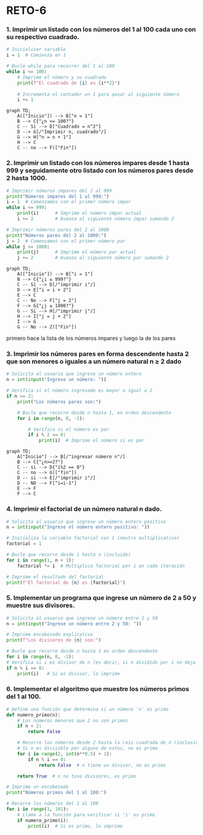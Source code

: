 # RETO-6
### 1. Imprimir un listado con los números del 1 al 100 cada uno con su respectivo cuadrado.
```python 
# Inicializar variable
i = 1  # Comienza en 1

# Bucle while para recorrer del 1 al 100
while i <= 100:
    # Imprime el número y su cuadrado
    print(f"El cuadrado de {i} es {i**2}")
    
    # Incrementa el contador en 1 para pasar al siguiente número
    i += 1


```

```mermaid
graph TD;
    A(["Inicio"]) --> B["n = 1"]
    B --> C{"¿n <= 100?"}
    C -- Sí --> D["Cuadrado = n^2"]
    D --> G[/"Imprimir n, cuadrado"/]
    G --> H["n = n + 1"]
    H --> C
    C -- no --> F(["Fin"])
```


### 2. Imprimir un listado con los números impares desde 1 hasta 999 y seguidamente otro listado con los números pares desde 2 hasta 1000.
```python
# Imprimir números impares del 1 al 999
print("Números impares del 1 al 999:")
i = 1  # Comenzamos con el primer número impar
while i <= 999:
    print(i)      # Imprime el número impar actual
    i += 2        # Avanza al siguiente número impar sumando 2

# Imprimir números pares del 2 al 1000
print("Números pares del 2 al 1000:")
j = 2  # Comenzamos con el primer número par
while j <= 1000:
    print(j)      # Imprime el número par actual
    j += 2        # Avanza al siguiente número par sumando 2

```
```mermaid
graph TD;
    A(["Inicio"]) --> B["i = 1"]
    B --> C{"¿i ≤ 999?"}
    C -- Sí --> D[/"imprimir i"/]
    D --> E["i = i + 2"]
    E --> C
    C -- No --> F["j = 2"]
    F --> G{"¿j ≤ 1000?"}
    G -- Sí --> H[/"imprimir j"/]
    H --> I["j = j + 2"]
    I --> G
    G -- No --> Z(["Fin"])
```
primero hace la lista de los números impares y luego la de los pares 


### 3. Imprimir los números pares en forma descendente hasta 2 que son menores o iguales a un número natural n ≥ 2 dado
```python
# Solicita al usuario que ingrese un número entero
n = int(input("Ingrese un número: "))

# Verifica si el número ingresado es mayor o igual a 2
if n >= 2:
    print("Los números pares son:")

    # Bucle que recorre desde n hasta 1, en orden descendente
    for i in range(n, 0, -1):

        # Verifica si el número es par
        if i % 2 == 0:
            print(i)  # Imprime el número si es par

```
```mermaid
graph TD;
    A["Inicio"] --> B[/"ingresar número n"/]
    B --> C{"¿n>=2?"}
    C -- si --> D{"i%2 == 0"}
    C -- no --> G(["fin"])
    D -- si --> E[/"imprimir i"/]
    D -- NO --> F["i=i-1"]
    E --> F
    F --> C
```

        
### 4. Imprimir el factorial de un número natural n dado.
```python
# Solicita al usuario que ingrese un número entero positivo
n = int(input("Ingrese el número entero positivo: "))

# Inicializa la variable factorial con 1 (neutro multiplicativo)
factorial = 1

# Bucle que recorre desde 1 hasta n (incluido)
for i in range(1, n + 1):
    factorial *= i  # Multiplica factorial por i en cada iteración

# Imprime el resultado del factorial
print(f"El factorial de {n} es {factorial}")

```  
### 5. Implementar un programa que ingrese un número de 2 a 50 y muestre sus divisores.
```python
# Solicita al usuario que ingrese un número entre 2 y 50
n = int(input("Ingrese un número entre 2 y 50: "))

# Imprime encabezado explicativo
print(f"Los divisores de {n} son:")

# Bucle que recorre desde n hasta 1 en orden descendente
for i in range(n, 0, -1):
# Verifica si i es divisor de n (es decir, si n dividido por i no deja residuo)
if n % i == 0:
    print(i)   # Si es divisor, lo imprime
```
### 6. Implementar el algoritmo que muestre los números primos del 1 al 100.
```python
# Define una función que determina si un número 'n' es primo
def numero_primo(n):
    # Los números menores que 2 no son primos
    if n < 2:
        return False

    # Recorre los números desde 2 hasta la raíz cuadrada de n (inclusive)
    # Si n es divisible por alguno de estos, no es primo
    for i in range(2, int(n**0.5) + 1):
        if n % i == 0:
            return False  # n tiene un divisor, no es primo

    return True  # n no tuvo divisores, es primo

# Imprime un encabezado
print("Números primos del 1 al 100:")

# Recorre los números del 1 al 100
for i in range(1, 101):
    # Llama a la función para verificar si 'i' es primo
    if numero_primo(i):
        print(i)  # Si es primo, lo imprime

```
